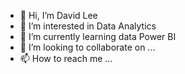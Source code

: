 - 👋 Hi, I’m David Lee
- 👀 I’m interested in Data Analytics
- 🌱 I’m currently learning data Power BI
- 💞️ I’m looking to collaborate on ...
- 📫 How to reach me ...

<!---
DavidLee5566/DavidLee5566 is a ✨ special ✨ repository because its `README.md` (this file) appears on your GitHub profile.
You can click the Preview link to take a look at your changes.
--->
